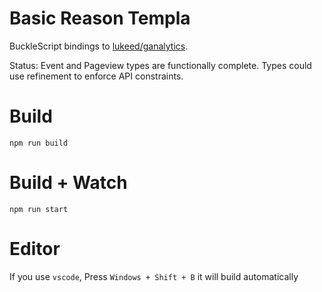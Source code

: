 # Basic Reason Templa

BuckleScript bindings to [lukeed/ganalytics](https://github.com/lukeed/ganalytics).

Status: Event and Pageview types are functionally complete. Types could use refinement to enforce API constraints.

# Build
```
npm run build
```

# Build + Watch

```
npm run start
```


# Editor
If you use `vscode`, Press `Windows + Shift + B` it will build automatically
